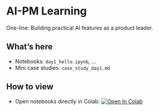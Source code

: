 # AI-PM Learning
One-line: Building practical AI features as a product leader.

## What’s here
- Notebooks: `day1_hello.ipynb`, ...
- Mini case studies: `case_study_day1.md`

## How to view
- Open notebooks directly in Colab:
  [![Open In Colab](https://colab.research.google.com/assets/colab-badge.svg)](https://colab.research.google.com/github/workingclasshero1307/r1_ML/blob/main/day1_hello.ipynb)
